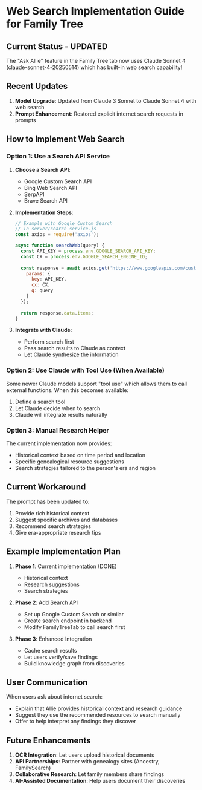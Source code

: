 # Web Search Implementation Guide for Family Tree

## Current Status - UPDATED

The "Ask Allie" feature in the Family Tree tab now uses Claude Sonnet 4 (claude-sonnet-4-20250514) which has built-in web search capability! 

## Recent Updates

1. **Model Upgrade**: Updated from Claude 3 Sonnet to Claude Sonnet 4 with web search
2. **Prompt Enhancement**: Restored explicit internet search requests in prompts

## How to Implement Web Search

### Option 1: Use a Search API Service

1. **Choose a Search API**:
   - Google Custom Search API
   - Bing Web Search API
   - SerpAPI
   - Brave Search API

2. **Implementation Steps**:
   ```javascript
   // Example with Google Custom Search
   // In server/search-service.js
   const axios = require('axios');
   
   async function searchWeb(query) {
     const API_KEY = process.env.GOOGLE_SEARCH_API_KEY;
     const CX = process.env.GOOGLE_SEARCH_ENGINE_ID;
     
     const response = await axios.get('https://www.googleapis.com/customsearch/v1', {
       params: {
         key: API_KEY,
         cx: CX,
         q: query
       }
     });
     
     return response.data.items;
   }
   ```

3. **Integrate with Claude**:
   - Perform search first
   - Pass search results to Claude as context
   - Let Claude synthesize the information

### Option 2: Use Claude with Tool Use (When Available)

Some newer Claude models support "tool use" which allows them to call external functions. When this becomes available:

1. Define a search tool
2. Let Claude decide when to search
3. Claude will integrate results naturally

### Option 3: Manual Research Helper

The current implementation now provides:
- Historical context based on time period and location
- Specific genealogical resource suggestions
- Search strategies tailored to the person's era and region

## Current Workaround

The prompt has been updated to:
1. Provide rich historical context
2. Suggest specific archives and databases
3. Recommend search strategies
4. Give era-appropriate research tips

## Example Implementation Plan

1. **Phase 1**: Current implementation (DONE)
   - Historical context
   - Research suggestions
   - Search strategies

2. **Phase 2**: Add Search API
   - Set up Google Custom Search or similar
   - Create search endpoint in backend
   - Modify FamilyTreeTab to call search first

3. **Phase 3**: Enhanced Integration
   - Cache search results
   - Let users verify/save findings
   - Build knowledge graph from discoveries

## User Communication

When users ask about internet search:
- Explain that Allie provides historical context and research guidance
- Suggest they use the recommended resources to search manually
- Offer to help interpret any findings they discover

## Future Enhancements

1. **OCR Integration**: Let users upload historical documents
2. **API Partnerships**: Partner with genealogy sites (Ancestry, FamilySearch)
3. **Collaborative Research**: Let family members share findings
4. **AI-Assisted Documentation**: Help users document their discoveries